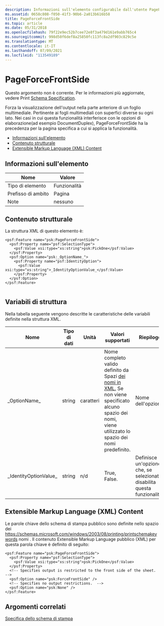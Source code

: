 ```yaml
---
description: Informazioni sull'elemento configurabile dall'utente PageForceFrontSide. Questo argomento non è corrente. Per le informazioni più aggiornate, vedere Print Schema Specification( Specifica dello schema di stampa).
ms.assetid: 0658c808-f050-41f3-90b6-2a013b616b58
title: PageForceFrontSide
ms.topic: article
ms.date: 05/31/2018
ms.openlocfilehash: 79f22e9ec52b7cee72e8f3a479d161e9abb765c4
ms.sourcegitcommit: 998d50f6def8a25850fc113fc8a2df903c829c5e
ms.translationtype: MT
ms.contentlocale: it-IT
ms.lasthandoff: 07/09/2021
ms.locfileid: "113549189"
---
```

# <a name="pageforcefrontside"></a>PageForceFrontSide

Questo argomento non è corrente. Per le informazioni più aggiornate, vedere Print [Schema Specification](https://download.microsoft.com/download/D/E/C/DECA6E6B-3E81-48E7-B7EF-6D92A547D03C/print-schema-spec-2-0.zip).

Forza la visualizzazione dell'output nella parte anteriore di un foglio multimediale. Pertinente ai fogli multimediali con superfici diverse su ogni lato. Nei casi in cui questa funzionalità interferisce con le opzioni di elaborazione(ad esempio DocumentDuplex), PageForceFrontSide ha la precedenza per la pagina specifica a cui si applica la funzionalità.

-   [Informazioni sull'elemento](#element-information)
-   [Contenuto strutturale](#structural-content)
-   [Extensible Markup Language (XML) Content](#extensible-markup-language-xml-content)

## <a name="element-information"></a>Informazioni sull'elemento



| Nome | Valore |
|----------------------------|--------------------|
| Tipo di elemento <br/>   | Funzionalità<br/> |
| Prefisso di ambito <br/> | Pagina<br/>    |
| Note <br/>          | nessuno<br/>    |



 

## <a name="structural-content"></a>Contenuto strutturale

La struttura XML di questo elemento è:

``` syntax
<psf:Feature name="psk:PageForceFrontSide">
  <psf:Property name="psf:SelectionType">
    <psf:Value xsi:type="xs:string">psk:PickOne</psf:Value>
  </psf:Property>
  <psf:Option name="psk:_OptionName_">
    <psf:Property name="psf:IdentityOption">
      <psf:Value xsi:type="xs:string">_IdentityOptionValue_</psf:Value>
    </psf:Property>
  </psf:Option>
</psf:Feature>
      
```

## <a name="structure-variables"></a>Variabili di struttura

Nella tabella seguente vengono descritte le caratteristiche delle variabili definite nella struttura XML.



| Nome                               | Tipo di dati         | Unità                  | Valori supportati                                                                                                                                                                      | Riepilogo                                                                      |
|------------------------------------|-------------------|-----------------------|---------------------------------------------------------------------------------------------------------------------------------------------------------------------------------------|------------------------------------------------------------------------------|
| \_OptionName\_<br/>          | string<br/> | caratteri<br/> | Nome completo valido definito da Spazi [dei nomi in XML.](https://www.w3.org/TR/1999/REC-xml-names-19990114/) Se non viene specificato alcuno spazio dei nomi, viene utilizzato lo spazio dei nomi predefinito.<br/> | Nome dell'opzione.<br/>                                           |
| \_IdentityOptionValue\_<br/> | string<br/> | n/d<br/>        | True, False.<br/>                                                                                                                                                               | Definisce un'opzione che, se selezionata, disabilita questa funzionalità.<br/> |



 

## <a name="extensible-markup-language-xml-content"></a>Extensible Markup Language (XML) Content

Le parole chiave dello schema di stampa pubblico sono definite nello spazio dei https://schemas.microsoft.com/windows/2003/08/printing/printschemakeywords nomi . Il contenuto Extensible Markup Language pubblico (XML) per questa parola chiave è definito di seguito:

``` syntax
<psf:Feature name="psk:PageForceFrontSide">
  <psf:Property name="psf:SelectionType">
    <psf:Value xsi:type="xs:string">psk:PickOne</psf:Value>
  </psf:Property>
  <!-- Specifies output is restricted to the front side of the sheet. -->
  <psf:Option name="psk:ForceFrontSide" />
  <!-- Specifies no output restrictions.  -->
  <psf:Option name="psk:None" />
</psf:Feature>    
```

## <a name="related-topics"></a>Argomenti correlati

<dl> <dt>

[Specifica dello schema di stampa](https://download.microsoft.com/download/D/E/C/DECA6E6B-3E81-48E7-B7EF-6D92A547D03C/print-schema-spec-2-0.zip)
</dt> </dl>

 

 




